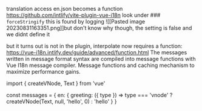 translation access en.json becomes a function
https://github.com/intlify/vite-plugin-vue-i18n
look under ### `forceStringify`
this is found by logging 
![[Pasted image 20230831163351.png]]but don't know why though, the setting is false and we didnt define it

but it turns out is not in the plugin, interpolate now requires a function:
https://vue-i18n.intlify.dev/guide/advanced/function.html
The messages written in message format syntax are compiled into message functions with Vue I18n message compiler. Message functions and caching mechanism to maximize performance gains.

import { createVNode, Text } from 'vue'

const messages = {
  en: {
    greeting: ({ type }) => type === 'vnode'
      ? createVNode(Text, null, 'hello', 0)
      : 'hello'
  }
}

